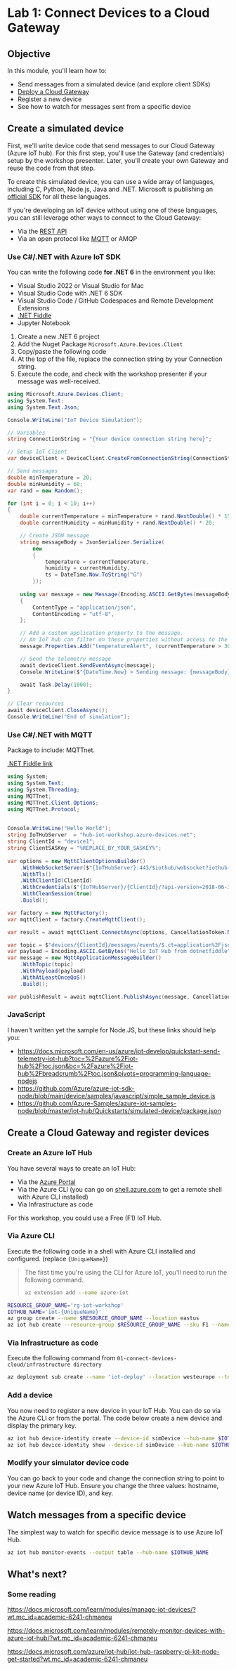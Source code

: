 # Lab 1: Connect Devices to a Cloud Gateway


## Objective

In this module, you'll learn how to: 
- Send messages from a simulated device (and explore client SDKs)
- [Deploy a Cloud Gateway](#Create-a-Cloud-Gateway-and-register-devices)
- Register a new device
- See how to watch for messages sent from a specific device

## Create a simulated device

First, we'll write device code that send messages to our Cloud Gateway (Azure IoT hub). For this first step, you'll use the Gateway (and credentials) setup by the workshop presenter. Later, you'll create your own Gateway and reuse the code from that step.

To create this simulated device, you can use a wide array of languages, including C, Python, Node.js, Java and .NET. Microsoft is publishing an [official SDK](https://docs.microsoft.com/en-us/azure/iot-develop/quickstart-send-telemetry-iot-hub?toc=%2Fazure%2Fiot-hub%2Ftoc.json&bc=%2Fazure%2Fiot-hub%2Fbreadcrumb%2Ftoc.json&pivots=programming-language-nodejs) for all these languages.
  
If you're developing an IoT device without using one of these languages, you can still leverage other ways to connect to the Cloud Gateway: 

- Via the [REST API](https://docs.microsoft.com/en-us/rest/api/iothub/device)
- Via an open protocol like [MQTT](https://docs.microsoft.com/en-us/azure/iot-hub/iot-hub-mqtt-support) or AMQP

### Use C#/.NET with Azure IoT SDK

You can write the following code **for .NET 6** in the environment you like: 
- Visual Studio 2022 or Visual Studio for Mac
- Visual Studio Code with .NET 6 SDK
- Visual Studio Code / GitHub Codespaces and Remote Development Extensions
- [.NET Fiddle](https://dotnetfiddle.net/)
- Jupyter Notebook

1. Create a new .NET 6 project
2. Add the Nuget Package `Microsoft.Azure.Devices.Client`
3. Copy/paste the following code
4. At the top of the file, replace the connection string by your Connection string.
5. Execute the code, and check with the workshop presenter if your message was well-received.

```csharp
using Microsoft.Azure.Devices.Client;
using System.Text;
using System.Text.Json;

Console.WriteLine("IoT Device Simulation");

// Variables
string ConnectionString = "{Your device connection string here}";

// Setup IoT Client
var deviceClient = DeviceClient.CreateFromConnectionString(ConnectionString, TransportType.Mqtt);

// Send messages
double minTemperature = 20;
double minHumidity = 60;
var rand = new Random();

for (int i = 0; i < 10; i++)
{
    double currentTemperature = minTemperature + rand.NextDouble() * 15;
    double currentHumidity = minHumidity + rand.NextDouble() * 20;

    // Create JSON message
    string messageBody = JsonSerializer.Serialize(
        new
        {
            temperature = currentTemperature,
            humidity = currentHumidity,
            ts = DateTime.Now.ToString("G")
        });
        
    using var message = new Message(Encoding.ASCII.GetBytes(messageBody))
    {
        ContentType = "application/json",
        ContentEncoding = "utf-8",
    };

    // Add a custom application property to the message.
    // An IoT hub can filter on these properties without access to the message body.
    message.Properties.Add("temperatureAlert", (currentTemperature > 30) ? "true" : "false");

    // Send the telemetry message
    await deviceClient.SendEventAsync(message);
    Console.WriteLine($"{DateTime.Now} > Sending message: {messageBody}");

    await Task.Delay(1000);
}

// Clear resources
await deviceClient.CloseAsync();
Console.WriteLine("End of simulation");
```


### Use C#/.NET with MQTT

Package to include: MQTTnet.

[.NET Fiddle link](https://dotnetfiddle.net/GDz5W0)


```csharp
using System;
using System.Text;
using System.Threading;
using MQTTnet;
using MQTTnet.Client.Options;
using MQTTnet.Protocol;

					
Console.WriteLine("Hello World");
string IoTHubServer  = "hub-iot-workshop.azure-devices.net";
string ClientId = "device1";
string ClientSASKey = "%REPLACE_BY_YOUR_SASKEY%";
 
var options = new MqttClientOptionsBuilder()
	.WithWebSocketServer($"{IoTHubServer}:443/$iothub/websocket?iothub-no-client-cert=true")
	.WithTls()
	.WithClientId(ClientId)
	.WithCredentials($"{IoTHubServer}/{ClientId}/?api-version=2018-06-30", ClientSASKey)
	.WithCleanSession(true)
	.Build();

var factory = new MqttFactory();
var mqttClient = factory.CreateMqttClient();

var result = await mqttClient.ConnectAsync(options, CancellationToken.None);  

var topic = $"devices/{ClientId}/messages/events/$.ct=application%2Fjson&$.ce=utf-8";
var payload = Encoding.ASCII.GetBytes("Hello IoT Hub from dotnetfiddle");
var message = new MqttApplicationMessageBuilder()
	.WithTopic(topic)
	.WithPayload(payload)
	.WithAtLeastOnceQoS()
	.Build();

var publishResult = await mqttClient.PublishAsync(message, CancellationToken.None);
```




### JavaScript

I haven't written yet the sample for Node.JS, but these links should help you:
- https://docs.microsoft.com/en-us/azure/iot-develop/quickstart-send-telemetry-iot-hub?toc=%2Fazure%2Fiot-hub%2Ftoc.json&bc=%2Fazure%2Fiot-hub%2Fbreadcrumb%2Ftoc.json&pivots=programming-language-nodejs
- https://github.com/Azure/azure-iot-sdk-node/blob/main/device/samples/javascript/simple_sample_device.js
- https://github.com/Azure-Samples/azure-iot-samples-node/blob/master/iot-hub/Quickstarts/simulated-device/package.json


## <a name="create-cloud-gateway"></a> Create a Cloud Gateway and register devices

### Create an Azure IoT Hub

You have several ways to create an IoT Hub: 
- Via the [Azure Portal](https://portal.azure.com)
- Via the Azure CLI (you can go on [shell.azure.com](https://shell.azure.com) to get a remote shell with Azure CLI installed)
- Via Infrastructure as code

For this workshop, you could use a Free (F1) IoT Hub.

### Via Azure CLI

Execute the following code in a shell with Azure CLI installed and configured. (replace `{UniqueName}`)

> The first time you're using the CLI for Azure IoT, you'll need to run the following command.
> ```bash
> az extension add --name azure-iot
> ```

```bash
RESOURCE_GROUP_NAME='rg-iot-workshop'
IOTHUB_NAME='iot-{UniqueName}'
az group create --name $RESOURCE_GROUP_NAME --location eastus
az iot hub create --resource-group $RESOURCE_GROUP_NAME --sku F1 --name $IOTHUB_NAME
```

### Via Infrastructure as code

Execute the following command from `01-connect-devices-cloud/infrastructure directory`

```bash
az deployment sub create --name 'iot-deploy' --location westeurope --template-file main.bicep
```


### Add a device

You now need to register a new device in your IoT Hub. You can do so via the Azure CLI or from the portal. The code below create a new device and display the primary key.

```bash
az iot hub device-identity create --device-id simDevice --hub-name $IOTHUB_NAME
az iot hub device-identity show --device-id simDevice --hub-name $IOTHUB_NAME
```

### Modify your simulator device code

You can go back to your code and change the connection string to point to your new Azure IoT Hub. Ensure you change the three values: hostname, device name (or device ID), and key.


## Watch messages from a specific device

The simplest way to watch for specific device message is to use Azure IoT Hub.

```bash
az iot hub monitor-events --output table --hub-name $IOTHUB_NAME
```
## What's next?



### Some reading

https://docs.microsoft.com/learn/modules/manage-iot-devices/?wt.mc_id=academic-6241-chmaneu

https://docs.microsoft.com/learn/modules/remotely-monitor-devices-with-azure-iot-hub/?wt.mc_id=academic-6241-chmaneu

https://docs.microsoft.com/azure/iot-hub/iot-hub-raspberry-pi-kit-node-get-started?wt.mc_id=academic-6241-chmaneu